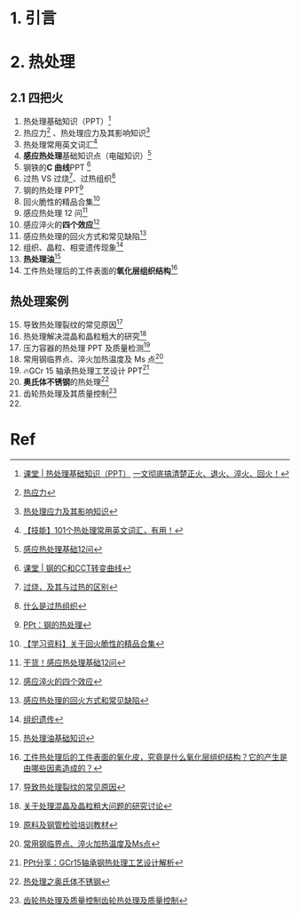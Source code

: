 # 1. 引言 

# 2. 热处理 
## 2.1 四把火 
1.  热处理基础知识（PPT）[^1]
2. 热应力[^2] 、热处理应力及其影响知识[^3]
3. 热处理常用英文词汇[^4]
4. **感应热处理**基础知识点（电磁知识）[^5]
5. 钢铁的**C 曲线**PPT [^6]
6. 过热 VS 过烧[^7]、过热组织[^8]
7. 钢的热处理 PPT[^9]
8. 回火脆性的精品合集[^10]
9. 感应热处理 12 问[^11]
10. 感应淬火的**四个效应**[^12]
11. 感应热处理的回火方式和常见缺陷[^13]
12. 组织、晶粒、相变遗传现象[^14]
13. **热处理油**[^15]
14. 工件热处理后的工件表面的**氧化层组织结构**[^16]

## 热处理案例 
15. 导致热处理裂纹的常见原因[^17]
16. 热处理解决混晶和晶粒粗大的研究[^18]
17. 压力容器的热处理 PPT 及质量检测[^19]
18. 常用钢临界点、淬火加热温度及 Ms 点[^20]
19. 🔥GCr 15 轴承热处理工艺设计 PPT[^21]
20. **奥氏体不锈钢**的热处理[^22]
21. 齿轮热处理及其质量控制[^23]
22. 

# Ref 
[^1]: [课堂 | 热处理基础知识（PPT）](https://mp.weixin.qq.com/s/w1h3ONJvSOnI6XXzAoC5xA)
	[一文彻底搞清楚正火、退火、淬火、回火！](https://mp.weixin.qq.com/s/mLtbkyQmLmGZfPMZk_mRrA)
[^2]: [热应力](https://mp.weixin.qq.com/s/852ysnmbyKq0rKWMyteZlQ)
[^3]: [热处理应力及其影响知识](https://mp.weixin.qq.com/s/SMyljVuntVwFE0ec6fXMfQ)
[^4]: [【技能】101个热处理常用英文词汇，有用！](https://mp.weixin.qq.com/s/qXUqdQ7K44x_J22aWdzDFA)
[^5]: [感应热处理基础12问](https://mp.weixin.qq.com/s/RJbIAvZ0F-B5lIlMiyGwhA)
[^6]: [课堂 | 钢的C和CCT转变曲线](https://mp.weixin.qq.com/s/XhPFjBD75c5Z_p_UhyuZaA)
[^7]: [过烧，及其与过热的区别](https://mp.weixin.qq.com/s/u0q8OFP6ksLi8-JsBkB1rA)
[^8]: [什么是过热组织](https://mp.weixin.qq.com/s/UfIpzEctLhQfy1Lkkfg7Ug)
[^9]: [PPt：钢的热处理](https://mp.weixin.qq.com/s/DzD_p3QO_YcKpBtR0E-IvA)
[^10]: [【学习资料】关于回火脆性的精品合集](https://mp.weixin.qq.com/s/HZeVR6pbW6x98fxfQ6oaMw)
[^11]: [干货！感应热处理基础12问](https://mp.weixin.qq.com/s/Q6d7FX0fJtLPsORvno2sqg)
[^12]: [感应淬火的四个效应](https://mp.weixin.qq.com/s/tTlezDxp86RrrWEnOgw2lQ)
[^13]: [感应热处理的回火方式和常见缺陷](https://mp.weixin.qq.com/s/YqQpXFAtqhbik7cxW80WIw)
[^14]: [组织遗传](https://mp.weixin.qq.com/s/-aXUWz16PQZCUMegnAkl4g)
[^15]: [热处理油基础知识](https://mp.weixin.qq.com/s/AKV3gQALQtC4SqobMbGSDQ)
[^16]: [工件热处理后的工件表面的氧化皮，究竟是什么氧化层组织结构？它的产生是由哪些因素造成的？](https://mp.weixin.qq.com/s/IZnofE79a3PqeChSo-Wvdg)

[^17]: [导致热处理裂纹的常见原因](https://mp.weixin.qq.com/s/W1RTj2VuyzG4L2oSKvy6RQ)
[^18]: [关于处理混晶及晶粒粗大问题的研究讨论](https://mp.weixin.qq.com/s/852ftryo_QuNbI1w9_5nsw)
[^19]: [原料及钢管检验培训教材](https://mp.weixin.qq.com/s/7udZ2kuoYkg0I-ne7M9D5A)
[^20]: [常用钢临界点、淬火加热温度及Ms点](https://mp.weixin.qq.com/s/kFoeSx5G4WvsoL794Mdq6w)
[^21]: [PPt分享：GCr15轴承钢热处理工艺设计解析](https://mp.weixin.qq.com/s/_g9Fk1ToleCM434cPPceHw)
[^22]: [热处理之奥氏体不锈钢](https://mp.weixin.qq.com/s/mEQvpuowmfZq0Y4YRavUEw)

[^23]: [齿轮热处理及质量控制](https://mp.weixin.qq.com/s/sQfXLMRCoWKalg6G__Wa_Q)[齿轮热处理及质量控制](https://mp.weixin.qq.com/s/sQfXLMRCoWKalg6G__Wa_Q)
